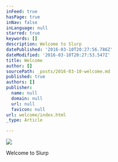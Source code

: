 ```yaml
---
inFeed: true
hasPage: true
inNav: false
inLanguage: null
starred: true
keywords: []
description: Welcome to Slurp
datePublished: '2016-03-10T20:27:56.786Z'
dateModified: '2016-03-10T20:27:53.547Z'
title: Welcome
author: []
sourcePath: _posts/2016-03-10-welcome.md
published: true
authors: []
publisher:
  name: null
  domain: null
  url: null
  favicon: null
url: welcome/index.html
_type: Article

---
```

![](https://the-grid-user-content.s3-us-west-2.amazonaws.com/69c62a3a-12de-4c36-b6e1-492a15e4a5ed.jpg)

Welcome to Slurp